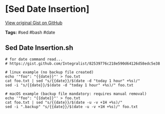 # [Sed Date Insertion] 

[View original Gist on GitHub](https://gist.github.com/Integralist/7a13c09791ceba62b9bd70f954552f3f)

**Tags:** #sed #bash #date

## Sed Date Insertion.sh

```shell
# for date command read...
# https://gist.github.com/Integralist/82539776c218e590d64126d58edc5e38

# linux example (no backup file created)
echo '"foo": "{{date}}"' > foo.txt
cat foo.txt | sed "s/{{date}}/$(date -d "today 1 hour" +%s)/"
sed -i "s/{{date}}/$(date -d "today 1 hour" +%s)/" foo.txt

# macOS example (backup file mandatory: requires manual removal)
echo '"foo": "{{date}}"' > foo.txt
cat foo.txt | sed "s/{{date}}/$(date -u -v +1H +%s)/"
sed -i ".backup" "s/{{date}}/$(date -u -v +1H +%s)/" foo.txt
```

